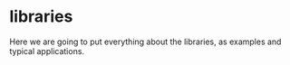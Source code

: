 # libraries

Here we are going to put everything about the libraries, as examples and typical applications.
